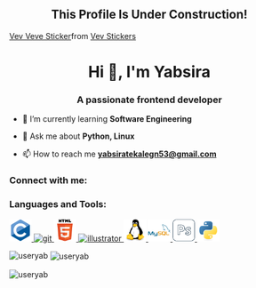 <!--
<h2 align="center">
  Welcome to Al Siam World!
  <img src="https://media.giphy.com/media/hvRJCLFzcasrR4ia7z/giphy.gif" width="28">
</h2>
-->

<!--
<p align="center">
  <a href="https://github.com/alsiam"><img src="https://readme-typing-svg.herokuapp.com/?lines=Self%20Taught%20Programmer;Front%20End%20Developer;1.5%2B%20years%20of%20coding%20experience;Always%20learning%20new%20things&center=true&width=380&height=45"></a>
</p>

 -->
<h2 align="center">
This Profile Is Under Construction!
</h2>

<div class="tenor-gif-embed" data-postid="22326753" data-share-method="host" data-aspect-ratio="1.5311" data-width="100%"><a href="https://tenor.com/view/vev-veve-maintenance-mode-maintenance-mode-gif-22326753">Vev Veve Sticker</a>from <a href="https://tenor.com/search/vev-stickers">Vev Stickers</a></div> <script type="text/javascript" async src="https://tenor.com/embed.js"></script>

<h1 align="center">Hi 👋, I'm Yabsira</h1>
<h3 align="center">A passionate frontend developer</h3>

- 🌱 I’m currently learning **Software Engineering**

- 💬 Ask me about **Python, Linux**

- 📫 How to reach me **yabsiratekalegn53@gmail.com**

<h3 align="left">Connect with me:</h3>
<p align="left">
</p>

<h3 align="left">Languages and Tools:</h3>
<p align="left"> <a href="https://www.cprogramming.com/" target="_blank" rel="noreferrer"> <img src="https://raw.githubusercontent.com/devicons/devicon/master/icons/c/c-original.svg" alt="c" width="40" height="40"/> </a> <a href="https://git-scm.com/" target="_blank" rel="noreferrer"> <img src="https://www.vectorlogo.zone/logos/git-scm/git-scm-icon.svg" alt="git" width="40" height="40"/> </a> <a href="https://www.w3.org/html/" target="_blank" rel="noreferrer"> <img src="https://raw.githubusercontent.com/devicons/devicon/master/icons/html5/html5-original-wordmark.svg" alt="html5" width="40" height="40"/> </a> <a href="https://www.adobe.com/in/products/illustrator.html" target="_blank" rel="noreferrer"> <img src="https://www.vectorlogo.zone/logos/adobe_illustrator/adobe_illustrator-icon.svg" alt="illustrator" width="40" height="40"/> </a> <a href="https://www.linux.org/" target="_blank" rel="noreferrer"> <img src="https://raw.githubusercontent.com/devicons/devicon/master/icons/linux/linux-original.svg" alt="linux" width="40" height="40"/> </a> <a href="https://www.mysql.com/" target="_blank" rel="noreferrer"> <img src="https://raw.githubusercontent.com/devicons/devicon/master/icons/mysql/mysql-original-wordmark.svg" alt="mysql" width="40" height="40"/> </a> <a href="https://www.photoshop.com/en" target="_blank" rel="noreferrer"> <img src="https://raw.githubusercontent.com/devicons/devicon/master/icons/photoshop/photoshop-line.svg" alt="photoshop" width="40" height="40"/> </a> <a href="https://www.python.org" target="_blank" rel="noreferrer"> <img src="https://raw.githubusercontent.com/devicons/devicon/master/icons/python/python-original.svg" alt="python" width="40" height="40"/> </a> </p>

<p><img align="left" src="https://github-readme-stats.vercel.app/api/top-langs?username=useryab&show_icons=true&locale=en&layout=compact" alt="useryab" /></p>

<p>&nbsp;<img align="center" src="https://github-readme-stats.vercel.app/api?username=useryab&show_icons=true&locale=en" alt="useryab" /></p>

<p><img align="center" src="https://github-readme-streak-stats.herokuapp.com/?user=useryab&" alt="useryab" /></p>

